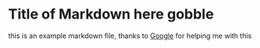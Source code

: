 <h1>Title of Markdown here gobble</h1>

<p>this is an example markdown file, thanks to <a href="http://google.com/" title="Google">Google</a> for helping me with this</p>
